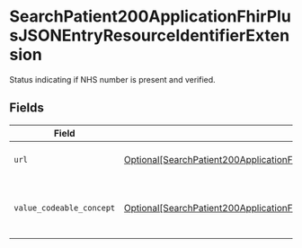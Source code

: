 # SearchPatient200ApplicationFhirPlusJSONEntryResourceIdentifierExtension

Status indicating if NHS number is present and verified.


## Fields

| Field                                                                                                                                                                                                                           | Type                                                                                                                                                                                                                            | Required                                                                                                                                                                                                                        | Description                                                                                                                                                                                                                     |
| ------------------------------------------------------------------------------------------------------------------------------------------------------------------------------------------------------------------------------- | ------------------------------------------------------------------------------------------------------------------------------------------------------------------------------------------------------------------------------- | ------------------------------------------------------------------------------------------------------------------------------------------------------------------------------------------------------------------------------- | ------------------------------------------------------------------------------------------------------------------------------------------------------------------------------------------------------------------------------- |
| `url`                                                                                                                                                                                                                           | [Optional[SearchPatient200ApplicationFhirPlusJSONEntryResourceIdentifierExtensionURL]](../../models/operations/searchpatient200applicationfhirplusjsonentryresourceidentifierextensionurl.md)                                   | :heavy_minus_sign:                                                                                                                                                                                                              | URL of the extension definition.                                                                                                                                                                                                |
| `value_codeable_concept`                                                                                                                                                                                                        | [Optional[SearchPatient200ApplicationFhirPlusJSONEntryResourceIdentifierExtensionValueCodeableConcept]](../../models/operations/searchpatient200applicationfhirplusjsonentryresourceidentifierextensionvaluecodeableconcept.md) | :heavy_minus_sign:                                                                                                                                                                                                              | NHS Number Verification Status Indicator.                                                                                                                                                                                       |